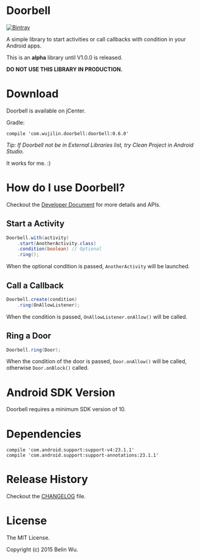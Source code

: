 # Doorbell

[![Bintray](https://api.bintray.com/packages/belinwu/maven/doorbell/images/download.svg)](https://bintray.com/belinwu/maven/doorbell/_latestVersion)

A simple library to start activities or call callbacks with condition in your Android apps.

This is an **alpha** library until V1.0.0 is released.

**DO NOT USE THIS LIBRARY IN PRODUCTION.**

# Download

Doorbell is available on jCenter.

Gradle:

```
compile 'com.wujilin.doorbell:doorbell:0.6.0'
```

*Tip: If Doorbell not be in External Libraries list, try Clean Project in Android Studio.* 

It works for me. :)

# How do I use Doorbell?

Checkout the [Developer Document](DOC.md) for more details and APIs.

## Start a Activity

```java
Doorbell.with(activity)
    .start(AnotherActivity.class)
    .condition(boolean) // Optional
    .ring();
```

When the optional condition is passed, `AnotherActivity` will be launched.

## Call a Callback

```java
Doorbell.create(condition)
    .ring(OnAllowListener);
```

When the condition is passed, `OnAllowListener.onAllow()` will be called.

## Ring a Door

```java
Doorbell.ring(Door);
```

When the condition of the door is passed, `Door.onAllow()` will be called, otherwise `Door.onBlock()` called.

# Android SDK Version

Doorbell requires a minimum SDK version of 10.

# Dependencies

```
compile 'com.android.support:support-v4:23.1.1'
compile 'com.android.support:support-annotations:23.1.1'
```

# Release History

Checkout the [CHANGELOG](CHANGELOG.md) file.

# License

The MIT License.

Copyright (c) 2015 Belin Wu.
